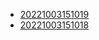 - [20221003151019](/zet/20221003151019/README.md)
- [20221003151018](/zet/20221003151018/README.md)
